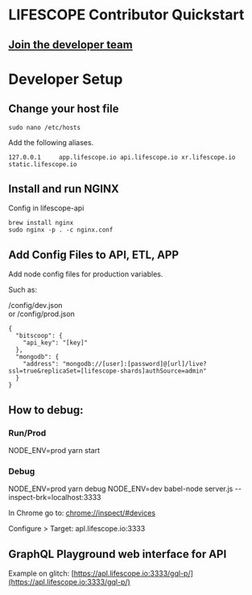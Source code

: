 # LIFESCOPE Contributor Quickstart

## [Join the developer team](https://lifescope.io/open-source/)

# Developer Setup

## Change your host file

```
sudo nano /etc/hosts
```
 
 Add the following aliases.
```
127.0.0.1     app.lifescope.io api.lifescope.io xr.lifescope.io static.lifescope.io
```

## Install and run NGINX  

Config in lifescope-api
```
brew install nginx
sudo nginx -p . -c nginx.conf
```
  
## Add Config Files to API, ETL, APP

Add node config files for production variables. 

Such as: 

/config/dev.json  
or
/config/prod.json

~~~
{
  "bitscoop": {
    "api_key": "[key]"
  },
  "mongodb": {
    "address": "mongodb://[user]:[password]@[url]/live?ssl=true&replicaSet=[lifescope-shards]authSource=admin"
  }
}
~~~

## How to debug:

### Run/Prod

NODE_ENV=prod yarn start

### Debug

NODE_ENV=prod yarn debug
NODE_ENV=dev babel-node server.js --inspect-brk=localhost:3333

In Chrome go to: [chrome://inspect/#devices](chrome://inspect/#devices)

Configure > Target: apl.lifescope.io:3333

## GraphQL Playground web interface for API

Example on glitch:
[https://apl.lifescope.io:3333/gql-p/](https://apl.lifescope.io:3333/gql-p/)
<!--stackedit_data:
eyJoaXN0b3J5IjpbLTEyODA2MTI3MDgsMTI1OTg2MjAzOCwtNj
g5NDM2MTYxLDg1NDg0ODE0NiwxMDE2MzQzODYzLC0xNDkwMjE1
ODMwLC0xOTY3MjM2Mjc4LC0xODQxMTczMjZdfQ==
-->